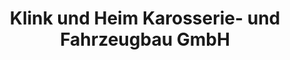 ---
title: "Klink und Heim Karosserie- und Fahrzeugbau GmbH"
url: /suhl/klink-und-heim-karosserie-und-fahrzeugbau-gmbh/
shop: Autowerkstatt
---